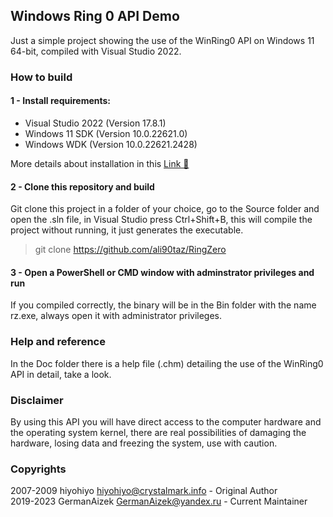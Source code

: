 ﻿## Windows Ring 0 API Demo

Just a simple project showing the use of the WinRing0 API on Windows 11 64-bit, compiled with Visual Studio 2022.

### How to build

#### 1 - Install requirements:

* Visual Studio 2022 (Version 17.8.1)
* Windows 11 SDK (Version 10.0.22621.0)
* Windows WDK (Version 10.0.22621.2428)

More details about installation in this [Link 🔗](https://learn.microsoft.com/en-us/windows-hardware/drivers/download-the-wdk#download-icon-step-2-install-sdk)

#### 2 - Clone this repository and build

Git clone this project in a folder of your choice, go to the Source folder and open the .sln file, in Visual Studio press Ctrl+Shift+B, this will compile the project without running, it just generates the executable.

> git clone https://github.com/ali90taz/RingZero

#### 3 - Open a PowerShell or CMD window with adminstrator privileges and run

If you compiled correctly, the binary will be in the Bin folder with the name rz.exe, always open it with administrator privileges.

### Help and reference

In the Doc folder there is a help file (.chm) detailing the use of the WinRing0 API in detail, take a look.

### Disclaimer

By using this API you will have direct access to the computer hardware and the operating system kernel, there are real possibilities of damaging the hardware, losing data and freezing the system, use with caution.

### Copyrights

2007-2009 hiyohiyo <hiyohiyo@crystalmark.info> - Original Author
<br>
2019-2023 GermanAizek <GermanAizek@yandex.ru> - Current Maintainer